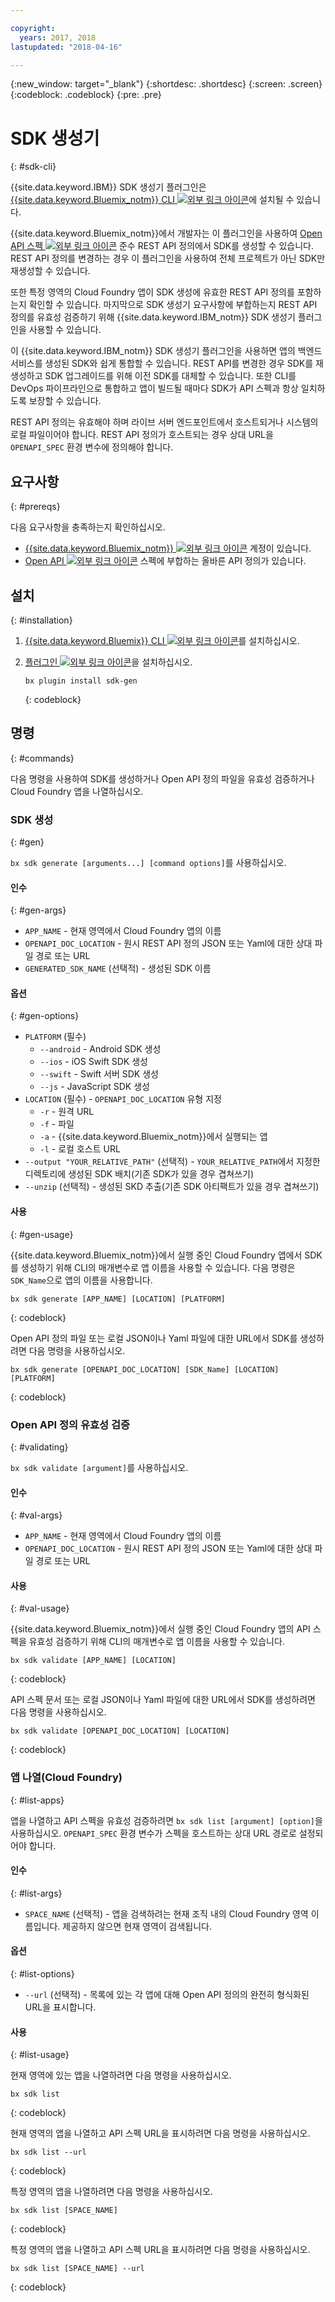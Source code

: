 ```yaml
---

copyright:
  years: 2017, 2018
lastupdated: "2018-04-16"

---
```

{:new_window: target="_blank"}
{:shortdesc: .shortdesc}
{:screen: .screen}
{:codeblock: .codeblock}
{:pre: .pre}

# SDK 생성기
{: #sdk-cli}

{{site.data.keyword.IBM}} SDK 생성기 플러그인은 [{{site.data.keyword.Bluemix_notm}} CLI ![외부 링크 아이콘](../../icons/launch-glyph.svg "외부 링크 아이콘")](/docs/cli/reference/bluemix_cli/all_versions.html)에 설치될 수 있습니다.

{{site.data.keyword.Bluemix_notm}}에서 개발자는 이 플러그인을 사용하여 [Open API 스펙 ![외부 링크 아이콘](../../icons/launch-glyph.svg "외부 링크 아이콘")](https://www.openapis.org/) 준수 REST API 정의에서 SDK를 생성할 수 있습니다. REST API 정의를 변경하는 경우 이 플러그인을 사용하여 전체 프로젝트가 아닌 SDK만 재생성할 수 있습니다.

또한 특정 영역의 Cloud Foundry 앱이 SDK 생성에 유효한 REST API 정의를 포함하는지 확인할 수 있습니다. 마지막으로 SDK 생성기 요구사항에 부합하는지 REST API 정의를 유효성 검증하기 위해 {{site.data.keyword.IBM_notm}} SDK 생성기 플러그인을 사용할 수 있습니다.

이 {{site.data.keyword.IBM_notm}} SDK 생성기 플러그인을 사용하면 앱의 백엔드 서비스를 생성된 SDK와 쉽게 통합할 수 있습니다. REST API를 변경한 경우 SDK를 재생성하고 SDK 업그레이드를 위해 이전 SDK를 대체할 수 있습니다. 또한 CLI를 DevOps 파이프라인으로 통합하고 앱이 빌드될 때마다 SDK가 API 스펙과 항상 일치하도록 보장할 수 있습니다.

REST API 정의는 유효해야 하며 라이브 서버 엔드포인트에서 호스트되거나 시스템의 로컬 파일이어야 합니다. REST API 정의가 호스트되는 경우 상대 URL을 `OPENAPI_SPEC` 환경 변수에 정의해야 합니다.


## 요구사항
{: #prereqs}

다음 요구사항을 충족하는지 확인하십시오.

* [{{site.data.keyword.Bluemix_notm}} ![외부 링크 아이콘](../../icons/launch-glyph.svg "외부 링크아이콘")](http://bluemix.net) 계정이 있습니다.
* [Open API ![외부 링크 아이콘](../../icons/launch-glyph.svg "외부 링크 아이콘")](https://www.openapis.org/) 스펙에 부합하는 올바른 API 정의가 있습니다.


## 설치
{: #installation}

1. [{{site.data.keyword.Bluemix}} CLI ![외부 링크 아이콘](../../icons/launch-glyph.svg "외부 링크 아이콘")](http://clis.ng.bluemix.net/ui/home.html)를 설치하십시오.

2. [플러그인 ![외부 링크 아이콘](../../icons/launch-glyph.svg "외부 링크 아이콘")](/docs/cli/reference/bluemix_cli/all_versions.html#install_plug-in)을 설치하십시오.

	```
	bx plugin install sdk-gen
	```
	{: codeblock}


## 명령
{: #commands}

다음 명령을 사용하여 SDK를 생성하거나 Open API 정의 파일을 유효성 검증하거나 Cloud Foundry 앱을 나열하십시오.


### SDK 생성
{: #gen}

`bx sdk generate [arguments...] [command options]`를 사용하십시오.


#### 인수
{: #gen-args}

* `APP_NAME` - 현재 영역에서 Cloud Foundry 앱의 이름
* `OPENAPI_DOC_LOCATION` - 원시 REST API 정의 JSON 또는 Yaml에 대한 상대 파일 경로 또는 URL
* `GENERATED_SDK_NAME` (선택적) - 생성된 SDK 이름


#### 옵션
{: #gen-options}

* `PLATFORM` (필수)
   * `--android` - Android SDK 생성
   * `--ios` - iOS Swift SDK 생성
   * `--swift` - Swift 서버 SDK 생성
   * `--js` - JavaScript SDK 생성
* `LOCATION` (필수) - `OPENAPI_DOC_LOCATION` 유형 지정
   * `-r` - 원격 URL
   * `-f` - 파일
   * `-a` - {{site.data.keyword.Bluemix_notm}}에서 실행되는 앱
   * `-l` - 로컬 호스트 URL
* `--output "YOUR_RELATIVE_PATH"` (선택적) - `YOUR_RELATIVE_PATH`에서 지정한 디렉토리에 생성된 SDK 배치(기존 SDK가 있을 경우 겹쳐쓰기)
* `--unzip` (선택적) - 생성된 SKD 추출(기존 SDK 아티팩트가 있을 경우 겹쳐쓰기)


#### 사용
{: #gen-usage}

{{site.data.keyword.Bluemix_notm}}에서 실행 중인 Cloud Foundry 앱에서 SDK를 생성하기 위해 CLI의 매개변수로 앱 이름을 사용할 수 있습니다. 다음 명령은 `SDK_Name`으로 앱의 이름을 사용합니다.

```
bx sdk generate [APP_NAME] [LOCATION] [PLATFORM]
```
{: codeblock}

Open API 정의 파일 또는 로컬 JSON이나 Yaml 파일에 대한 URL에서 SDK를 생성하려면 다음 명령을 사용하십시오.

```
bx sdk generate [OPENAPI_DOC_LOCATION] [SDK_Name] [LOCATION] [PLATFORM]
```
{: codeblock}


### Open API 정의 유효성 검증
{: #validating}

`bx sdk validate [argument]`를 사용하십시오.


#### 인수
{: #val-args}

* `APP_NAME` - 현재 영역에서 Cloud Foundry 앱의 이름
* `OPENAPI_DOC_LOCATION` - 원시 REST API 정의 JSON 또는 Yaml에 대한 상대 파일 경로 또는 URL


#### 사용
{: #val-usage}

{{site.data.keyword.Bluemix_notm}}에서 실행 중인 Cloud Foundry 앱의 API 스펙을 유효성 검증하기 위해 CLI의 매개변수로 앱 이름을 사용할 수 있습니다.

```
bx sdk validate [APP_NAME] [LOCATION]
```
{: codeblock}

API 스펙 문서 또는 로컬 JSON이나 Yaml 파일에 대한 URL에서 SDK를 생성하려면 다음 명령을 사용하십시오.

```
bx sdk validate [OPENAPI_DOC_LOCATION] [LOCATION]
```
{: codeblock}



### 앱 나열(Cloud Foundry)
{: #list-apps}

앱을 나열하고 API 스펙을 유효성 검증하려면 `bx sdk list [argument] [option]`을 사용하십시오. `OPENAPI_SPEC` 환경 변수가 스펙을 호스트하는 상대 URL 경로로 설정되어야 합니다.


#### 인수
{: #list-args}

* `SPACE_NAME` (선택적) - 앱을 검색하려는 현재 조직 내의 Cloud Foundry 영역 이름입니다. 제공하지 않으면 현재 영역이 검색됩니다.


#### 옵션
{: #list-options}

* `--url` (선택적) - 목록에 있는 각 앱에 대해 Open API 정의의 완전히 형식화된 URL을 표시합니다.


#### 사용
{: #list-usage}

현재 영역에 있는 앱을 나열하려면 다음 명령을 사용하십시오.

```
bx sdk list
```
{: codeblock}

현재 영역의 앱을 나열하고 API 스펙 URL을 표시하려면 다음 명령을 사용하십시오.

```
bx sdk list --url
```
{: codeblock}

특정 영역의 앱을 나열하려면 다음 명령을 사용하십시오.

```
bx sdk list [SPACE_NAME]
```
{: codeblock}

특정 영역의 앱을 나열하고 API 스펙 URL을 표시하려면 다음 명령을 사용하십시오.

```
bx sdk list [SPACE_NAME] --url
```
{: codeblock}
